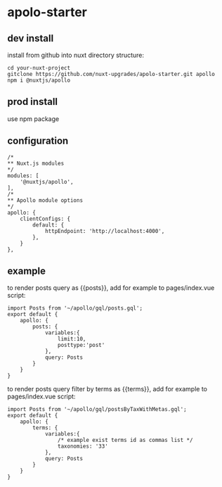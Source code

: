 # apolo-starter

## dev install

install from github into nuxt directory structure:

```
cd your-nuxt-project
gitclone https://github.com/nuxt-upgrades/apolo-starter.git apollo
npm i @nuxtjs/apollo
```

## prod install

use npm package

## configuration

```	
/*
** Nuxt.js modules
*/
modules: [
	'@nuxtjs/apollo',
],
/*
** Apollo module options
*/
apollo: {
	clientConfigs: {
		default: {
			httpEndpoint: 'http://localhost:4000',
		},
	}
},
```

## example

to render posts query as {{posts}}, 
add for example to pages/index.vue script:
```
import Posts from '~/apollo/gql/posts.gql';
export default {
	apollo: {
    	posts: {
			variables:{
				limit:10,
				posttype:'post'
			},
			query: Posts
		}
	}
}
```

to render posts query filter by terms as {{terms}}, 
add for example to pages/index.vue script:
```
import Posts from '~/apollo/gql/postsByTaxWithMetas.gql';
export default {
	apollo: {
    	terms: {
			variables:{
				/* example exist terms id as commas list */
				taxonomies: '33'
			},
			query: Posts
		}
	}
}
```